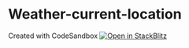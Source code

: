 # Weather-current-location
Created with CodeSandbox
[![Open in StackBlitz](https://developer.stackblitz.com/img/open_in_stackblitz.svg)](https://stackblitz.com/github/Weather-current-location)
